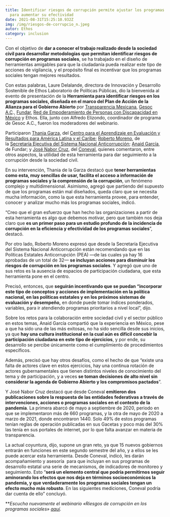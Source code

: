 ```yaml
---
title: Identificar riesgos de corrupción permite ajustar los programas sociales
  para aumentar su efectividad
date: 2021-08-31T15:25:10.932Z
img: /img/riesgos-de-corrupcio_n.jpeg
autor: Ethos
category: inclusion
---
```

<!--StartFragment-->

Con el objetivo de **dar a conocer el trabajo realizado desde la sociedad civil para desarrollar metodologías que permitan identificar riesgos de corrupción en programas sociales**, se ha trabajado en el diseño de herramientas amigables para que la ciudadanía pueda realizar este tipo de acciones de vigilancia, y el propósito final es incentivar que los programas sociales tengan mejores resultados.

Con estas palabras, Laure Delalande, directora de Innovación y Desarrollo Sostenible de Ethos Laboratorio de Políticas Públicas, dio la bienvenida al evento de presentación de la **Herramienta para identificar riesgos en los programas sociales, diseñada en el marco del Plan de Acción de la Alianza para el Gobierno Abierto** por [Transparencia Mexicana](https://www.tm.org.mx/), [Gesoc A.C](http://www.gesoc.org.mx/)., [Fundar](https://fundar.org.mx/), [Red de Empoderamiento de Personas con Discapacidad en México](https://www.facebook.com/MielQueVinoDelCielo/) y Ethos. Ella, junto con Alfredo Elizondo, coordinador de programa de Gesoc A.C., fueron los moderadores del webinario.

Participaron [Thania Garza](https://www.linkedin.com/in/thgarza/?originalSubdomain=mx), del [Centro para el Aprendizaje en Evaluación y Resultados para América Latina y el Caribe](https://www.linkedin.com/school/clear-lac/); [Roberto Moreno](https://www.linkedin.com/in/roberto-moreno-9b4014b1/?originalSubdomain=mx), de la [Secretaría Ejecutiva del Sistema Nacional Anticorrupción](https://twitter.com/SESNAOficial); [Anaid García](https://www.linkedin.com/in/anaid-garc%C3%ADa-tob%C3%B3n-a82325154/?originalSubdomain=mx), de Fundar; y [José Nabor Cruz](https://www.coneval.org.mx/quienessomos/SecretarioEjecutivo/Paginas/secretarioejecutivo.aspx), del [Coneval](https://www.coneval.org.mx/Paginas/principal.aspx), quienes comentaron, entre otros aspectos, la utilidad de esta herramienta para dar seguimiento a la corrupción desde la sociedad civil.

En su intervención, Thania de la Garza destacó que **tener herramientas como esta, muy sencillas de usar, facilita el acceso a información de programas sociales y la comprensión de la corrupción**, un fenómeno complejo y multidimensional. Asimismo, agregó que partiendo del supuesto de que los programas están mal diseñados, queda claro que se necesita mucha información, como la que esta herramienta provee, para entender, conocer y analizar mucho más los programas sociales, indicó.

“Creo que el gran esfuerzo que han hecho las organizaciones a partir de esta herramienta es algo que debemos motivar, pero que también nos deja claro que **es un primer paso para un estudio profundo de la incidencia de corrupción en la eficiencia y efectividad de los programas sociales**”, destacó.

Por otro lado, Roberto Moreno expresó que desde la Secretaría Ejecutiva del Sistema Nacional Anticorrupción están recomendando que en las Políticas Estatales Anticorrupción (PEA) —de las cuales ya hay 16 aprobadas de un total de 32— **se incluyan acciones para disminuir los riesgos de corrupción en los programas sociales**. Y agregó que uno de sus retos es la ausencia de espacios de participación ciudadana, que esta herramienta pone en el centro.

Precisó, entonces, que **seguirán incentivando que se puedan “incorporar este tipo de conceptos y acciones de implementación en la política nacional, en las políticas estatales y en los próximos sistemas de evaluación y desempeño,** en donde puede tomar índices ponderados, variables, para ir atendiendo programas prioritarios a nivel local”, dijo. 

Sobre los retos para la colaboración entre sociedad civil y el sector público en estos temas, Anaid García compartió que la experiencia en México, pese a que ha sido una de las más exitosas, no ha sido sencilla desde sus inicios, ya que **hay una cultura institucional en la cual aún es difícil concebir la participación ciudadana en este tipo de ejercicios**, y por ende, su desarrollo se percibe únicamente como el cumplimiento de procedimientos específicos.

Además, precisó que hay otros desafíos, como el hecho de que “existe una falta de actores clave en estos ejercicios, hay una continua rotación de actores gubernamentales que tienen distintos niveles de conocimiento del tema y de participación, y a veces **se toman decisiones de alto nivel sin considerar la agenda de Gobierno Abierto y los compromisos pactados**”.

Y José Nabor Cruz destacó que desde Coneval **emitieron dos publicaciones sobre la respuesta de las entidades federativas a través de intervenciones, acciones o programas sociales en el contexto de la pandemia**. La primera abarcó de mayo a septiembre de 2020, periodo en que se implementaron más de 660 programas, y la otra de mayo de 2020 a marzo de 2021, donde encontraron 1440. Solo 49% de estos programas tenían reglas de operación publicadas en sus Gacetas y poco más del 30% las tenía en sus portales de internet, por lo que falta avanzar en materia de transparencia.

La actual coyuntura, dijo, supone un gran reto, ya que 15 nuevos gobiernos entrarán en funciones en este segundo semestre del año, y a ellos se les puede acercar esta herramienta. Desde Coneval, indicó, les darán acompañamiento y asesoría  para que incluyan en sus programas de desarrollo estatal una serie de mecanismos, de indicadores de monitoreo y seguimiento. Esto “**será un elemento central que podría permitirnos seguir aminorando los efectos que nos deja en términos socioeconómicos la pandemia, y que verdaderamente los programas sociales tengan un efecto mucho más robusto**. En las siguientes mediciones, Coneval podría dar cuenta de ello” concluyó.

***Escucha nuevamente el webinario «*Riesgos de corrupción en los programas sociales» *[aquí](https://www.facebook.com/ethoslaboratorio/videos/518921385866499/).***

<!--EndFragment-->